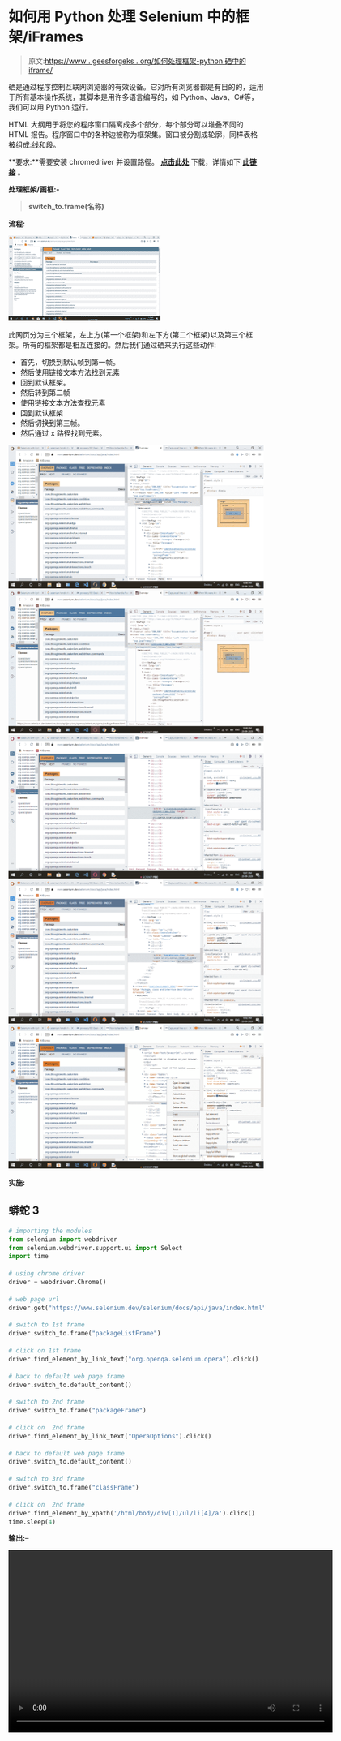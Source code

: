 # 如何用 Python 处理 Selenium 中的框架/iFrames

> 原文:[https://www . geesforgeks . org/如何处理框架-python 硒中的 iframe/](https://www.geeksforgeeks.org/how-to-handle-frames-iframes-in-selenium-with-python/)

硒是通过程序控制互联网浏览器的有效设备。它对所有浏览器都是有目的的，适用于所有基本操作系统，其脚本是用许多语言编写的，如 Python、Java、C#等，我们可以用 Python 运行。

HTML 大纲用于将您的程序窗口隔离成多个部分，每个部分可以堆叠不同的 HTML 报告。程序窗口中的各种边被称为框架集。窗口被分割成轮廓，同样表格被组成:线和段。

**要求:**需要安装 chromedriver 并设置路径。 [**点击此处**](https://sites.google.com/a/chromium.org/chromedriver/downloads) 下载，详情如下 [**此链接**](https://www.geeksforgeeks.org/browser-automation-using-selenium/) 。

**处理框架/画框:-**

> **switch_to.frame(名称)**

**流程:**

![](img/3ccb0fb9f864a5c8f508acedfb36231e.png)

此网页分为三个框架，左上方(第一个框架)和左下方(第二个框架)以及第三个框架。所有的框架都是相互连接的。然后我们通过硒来执行这些动作:

*   首先，切换到默认帧到第一帧。
*   然后使用链接文本方法找到元素
*   回到默认框架。
*   然后转到第二帧
*   使用链接文本方法查找元素
*   回到默认框架
*   然后切换到第三帧。
*   然后通过 x 路径找到元素。

![](img/db427a9487ac3e922e78229790c24364.png) ![](img/6df8aaa6a60f99b974c94996b5cd607f.png) ![](img/03ada1f48cc3d6abebd1e2ba563bb45a.png) ![](img/628c2b5aa0cba6579ed54de9d1d208f3.png) ![](img/3c25b5b8d8e039e563f48d697193bc63.png)

**实施:**

## 蟒蛇 3

```py
# importing the modules
from selenium import webdriver
from selenium.webdriver.support.ui import Select
import time

# using chrome driver
driver = webdriver.Chrome()

# web page url
driver.get("https://www.selenium.dev/selenium/docs/api/java/index.html")

# switch to 1st frame
driver.switch_to.frame("packageListFrame")

# click on 1st frame
driver.find_element_by_link_text("org.openqa.selenium.opera").click()

# back to default web page frame
driver.switch_to.default_content()

# switch to 2nd frame
driver.switch_to.frame("packageFrame")

# click on  2nd frame 
driver.find_element_by_link_text("OperaOptions").click()

# back to default web page frame
driver.switch_to.default_content()

# switch to 3rd frame
driver.switch_to.frame("classFrame")

# click on  2nd frame
driver.find_element_by_xpath('/html/body/div[1]/ul/li[4]/a').click()
time.sleep(4)
```

**输出:**–

<video class="wp-video-shortcode" id="video-493218-1" width="640" height="360" preload="metadata" controls=""><source type="video/mp4" src="https://media.geeksforgeeks.org/wp-content/uploads/20200928221221/frame.mp4?_=1">[https://media.geeksforgeeks.org/wp-content/uploads/20200928221221/frame.mp4](https://media.geeksforgeeks.org/wp-content/uploads/20200928221221/frame.mp4)</video>
